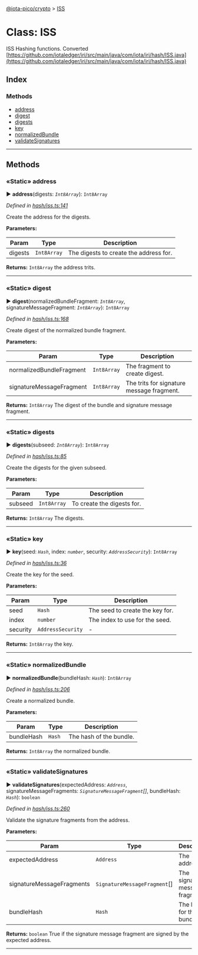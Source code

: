 [@iota-pico/crypto](../README.md) > [ISS](../classes/iss.md)



# Class: ISS


ISS Hashing functions. Converted [https://github.com/iotaledger/iri/src/main/java/com/iota/iri/hash/ISS.java](https://github.com/iotaledger/iri/src/main/java/com/iota/iri/hash/ISS.java)

## Index

### Methods

* [address](iss.md#address)
* [digest](iss.md#digest)
* [digests](iss.md#digests)
* [key](iss.md#key)
* [normalizedBundle](iss.md#normalizedbundle)
* [validateSignatures](iss.md#validatesignatures)



---
## Methods
<a id="address"></a>

### «Static» address

► **address**(digests: *`Int8Array`*): `Int8Array`



*Defined in [hash/iss.ts:141](https://github.com/iotaeco/iota-pico-crypto/blob/f7f8e46/src/hash/iss.ts#L141)*



Create the address for the digests.


**Parameters:**

| Param | Type | Description |
| ------ | ------ | ------ |
| digests | `Int8Array`   |  The digests to create the address for. |





**Returns:** `Int8Array`
the address trits.






___

<a id="digest"></a>

### «Static» digest

► **digest**(normalizedBundleFragment: *`Int8Array`*, signatureMessageFragment: *`Int8Array`*): `Int8Array`



*Defined in [hash/iss.ts:168](https://github.com/iotaeco/iota-pico-crypto/blob/f7f8e46/src/hash/iss.ts#L168)*



Create digest of the normalized bundle fragment.


**Parameters:**

| Param | Type | Description |
| ------ | ------ | ------ |
| normalizedBundleFragment | `Int8Array`   |  The fragment to create digest. |
| signatureMessageFragment | `Int8Array`   |  The trits for signature message fragment. |





**Returns:** `Int8Array`
The digest of the bundle and signature message fragment.






___

<a id="digests"></a>

### «Static» digests

► **digests**(subseed: *`Int8Array`*): `Int8Array`



*Defined in [hash/iss.ts:85](https://github.com/iotaeco/iota-pico-crypto/blob/f7f8e46/src/hash/iss.ts#L85)*



Create the digests for the given subseed.


**Parameters:**

| Param | Type | Description |
| ------ | ------ | ------ |
| subseed | `Int8Array`   |  To create the digests for. |





**Returns:** `Int8Array`
The digests.






___

<a id="key"></a>

### «Static» key

► **key**(seed: *`Hash`*, index: *`number`*, security: *`AddressSecurity`*): `Int8Array`



*Defined in [hash/iss.ts:36](https://github.com/iotaeco/iota-pico-crypto/blob/f7f8e46/src/hash/iss.ts#L36)*



Create the key for the seed.


**Parameters:**

| Param | Type | Description |
| ------ | ------ | ------ |
| seed | `Hash`   |  The seed to create the key for. |
| index | `number`   |  The index to use for the seed. |
| security | `AddressSecurity`   |  - |





**Returns:** `Int8Array`
the key.






___

<a id="normalizedbundle"></a>

### «Static» normalizedBundle

► **normalizedBundle**(bundleHash: *`Hash`*): `Int8Array`



*Defined in [hash/iss.ts:206](https://github.com/iotaeco/iota-pico-crypto/blob/f7f8e46/src/hash/iss.ts#L206)*



Create a normalized bundle.


**Parameters:**

| Param | Type | Description |
| ------ | ------ | ------ |
| bundleHash | `Hash`   |  The hash of the bundle. |





**Returns:** `Int8Array`
the normalized bundle.






___

<a id="validatesignatures"></a>

### «Static» validateSignatures

► **validateSignatures**(expectedAddress: *`Address`*, signatureMessageFragments: *`SignatureMessageFragment`[]*, bundleHash: *`Hash`*): `boolean`



*Defined in [hash/iss.ts:260](https://github.com/iotaeco/iota-pico-crypto/blob/f7f8e46/src/hash/iss.ts#L260)*



Validate the signature fragments from the address.


**Parameters:**

| Param | Type | Description |
| ------ | ------ | ------ |
| expectedAddress | `Address`   |  The address. |
| signatureMessageFragments | `SignatureMessageFragment`[]   |  The signature message fragments. |
| bundleHash | `Hash`   |  The hash for the bundle. |





**Returns:** `boolean`
True if the signature message fragment are signed by the expected address.






___


